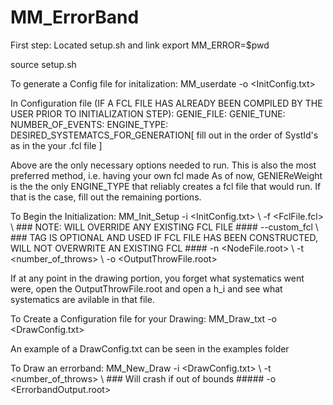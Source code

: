 # MM_ErrorBand

First step:
Located setup.sh and link 
  export MM_ERROR=$pwd

source setup.sh

To generate a Config file for initalization:
  MM_userdate -o <InitConfig.txt>

In Configuration file (IF A FCL FILE HAS ALREADY BEEN COMPILED BY THE USER PRIOR TO INITIALIZATION STEP):
  GENIE_FILE:
  GENIE_TUNE:
  NUMBER_OF_EVENTS:
  ENGINE_TYPE:
  DESIRED_SYSTEMATCS_FOR_GENERATION[
    fill out in the order of SystId's as in the your .fcl file
  ]

  Above are the only necessary options needed to run. This is also the most preferred method, i.e. having your own fcl made
  As of now, GENIEReWeight is the the only ENGINE_TYPE that reliably creates a fcl file that would run. If that is the case, fill out
  the remaining portions.
  
  

To Begin the Initialization:
  MM_Init_Setup -i <InitConfig.txt> \\
                -f <FclFile.fcl> \\ ### NOTE: WILL OVERRIDE ANY EXISTING FCL FILE #### 
                --custom_fcl \\    ### TAG IS OPTIONAL AND USED IF FCL FILE HAS BEEN CONSTRUCTED, WILL NOT OVERWRITE AN EXISTING FCL ####
                -n <NodeFile.root> \\
                -t <number_of_throws> \\
                -o <OutputThrowFile.root> 

  If at any point in the drawing portion, you forget what systematics went were, open the OutputThrowFile.root and open a h_i and see
  what systematics are avilable in that file.


To Create a Configuration file for your Drawing:
  MM_Draw_txt -o <DrawConfig.txt>

  An example of a DrawConfig.txt can be seen in the examples folder

To Draw an errorband:
  MM_New_Draw -i <DrawConfig.txt> \\
              -t <number_of_throws> \\ ### Will crash if out of bounds #####
              -o <ErrorbandOutput.root>
